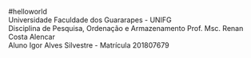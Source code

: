 #helloworld<br/>
Universidade Faculdade dos Guararapes - UNIFG<br/>
Disciplina de Pesquisa, Ordenação e Armazenamento
Prof. Msc. Renan Costa Alencar<br/>
Aluno Igor Alves Silvestre - Matrícula 201807679

